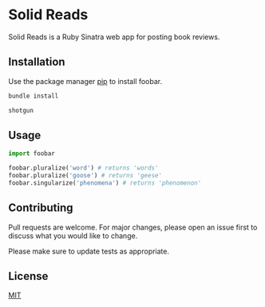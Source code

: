 # Solid Reads

Solid Reads is a Ruby Sinatra web app for posting book reviews.

## Installation

Use the package manager [pip](https://pip.pypa.io/en/stable/) to install foobar.

```bash
bundle install
```

```bash
shotgun
```

## Usage

```python
import foobar

foobar.pluralize('word') # returns 'words'
foobar.pluralize('goose') # returns 'geese'
foobar.singularize('phenomena') # returns 'phenomenon'
```

## Contributing
Pull requests are welcome. For major changes, please open an issue first to discuss what you would like to change.

Please make sure to update tests as appropriate.

## License
[MIT](https://choosealicense.com/licenses/mit/)
